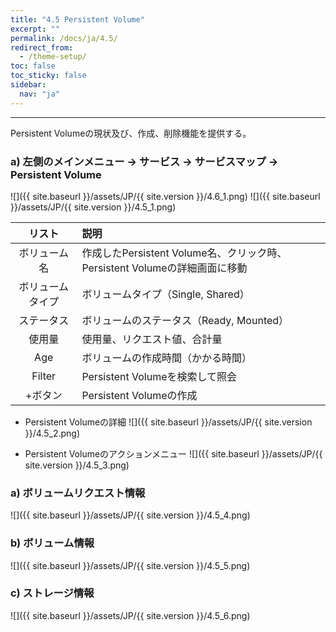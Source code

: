 ```yaml
---
title: "4.5 Persistent Volume"
excerpt: ""
permalink: /docs/ja/4.5/
redirect_from:
  - /theme-setup/
toc: false
toc_sticky: false
sidebar:
  nav: "ja"
---
```


---
Persistent Volumeの現状及び、作成、削除機能を提供する。

### a\) 左側のメインメニュー → サービス → サービスマップ → Persistent Volume
![]({{ site.baseurl }}/assets/JP/{{ site.version }}/4.6_1.png)
![]({{ site.baseurl }}/assets/JP/{{ site.version }}/4.5_1.png)

| **リスト** | **説明**                                    |
| :---: | :--- |
| ボリューム名  | 作成したPersistent Volume名、クリック時、Persistent Volumeの詳細画面に移動 |
| ボリュームタイプ  | ボリュームタイプ（Single, Shared）                     |
| ステータス   | ボリュームのステータス（Ready, Mounted）                    |
| 使用量  | 使用量、リクエスト値、合計量                              |
|  Age   | ボリュームの作成時間（かかる時間）                               |
| Filter | Persistent Volumeを検索して照会                    |
|  +ボタン | Persistent Volumeの作成 |

* Persistent Volumeの詳細
![]({{ site.baseurl }}/assets/JP/{{ site.version }}/4.5_2.png)

* Persistent Volumeのアクションメニュー
![]({{ site.baseurl }}/assets/JP/{{ site.version }}/4.5_3.png)

### a\) ボリュームリクエスト情報
![]({{ site.baseurl }}/assets/JP/{{ site.version }}/4.5_4.png)

### b\) ボリューム情報
![]({{ site.baseurl }}/assets/JP/{{ site.version }}/4.5_5.png)

### c\) ストレージ情報
![]({{ site.baseurl }}/assets/JP/{{ site.version }}/4.5_6.png)
